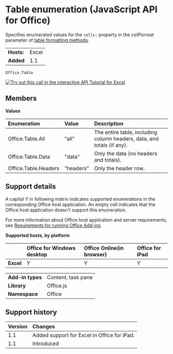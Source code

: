 
# Table enumeration (JavaScript API for Office)
Specifies enumerated values for the  `cells:` property in the _cellFormat_ parameter of [table formatting methods](http://msdn.microsoft.com/library/46b05707-b350-41be-b6b8-311799c71a33%28Office.15%29.aspx).

|||
|:-----|:-----|
|**Hosts:**|Excel|
|**Added**|1.1|

```
Office.Table
```

[![Try out this call in the interactive API Tutorial for Excel](../../images/819b84bf-151c-4a12-80c3-d6f8d7c03251.png)](https://officeapitutorial.azurewebsites.net/TryItOut.html)

## Members


**Values**


|**Enumeration**|**Value**|**Description**|
|:-----|:-----|:-----|
|Office.Table.All|"all"|The entire table, including column headers, data, and totals (if any).|
|Office.Table.Data|"data"|Only the data (no headers and totals).|
|Office.Table.Headers|"headers"|Only the header row.|

## Support details


A capital Y in following matrix indicates supported enumerations in the corresponding Office host application. An empty cell indicates that the Office host application doesn't support this enumeration.

For more information about Office host application and server requirements, see [Requirements for running Office Add-ins](http://msdn.microsoft.com/library/67340567-bb9a-498c-96d3-3f52f28c16bc%28Office.15%29.aspx).


**Supported hosts, by platform**


||**Office for Windows desktop**|**Office Online(in browser)**|**Office for iPad**|
|:-----|:-----|:-----|:-----|
|**Excel**|Y|Y|Y|

|||
|:-----|:-----|
|**Add-in types**|Content, task pane|
|**Library**|Office.js|
|**Namespace**|Office|

## Support history




|**Version**|**Changes**|
|:-----|:-----|
|1.1|Added support for Excel in Office for iPad.|
|1.1|Introduced|

